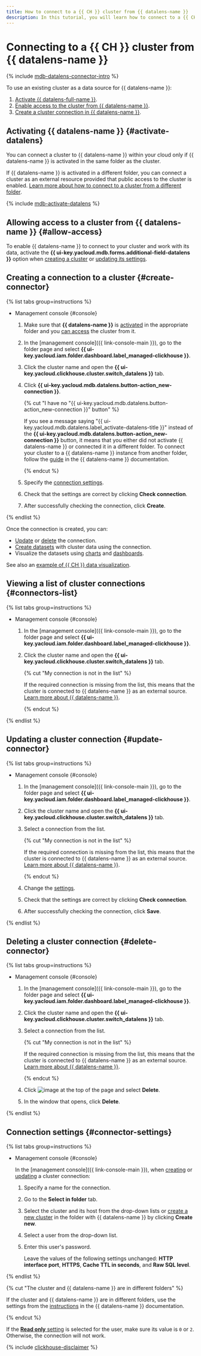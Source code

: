 ```yaml
---
title: How to connect to a {{ CH }} cluster from {{ datalens-name }}
description: In this tutorial, you will learn how to connect to a {{ CH }} cluster from {{ datalens-name }}.
---
```


# Connecting to a {{ CH }} cluster from {{ datalens-name }}

{% include [mdb-datalens-connector-intro](../../_includes/mdb/datalens-connector-intro.md) %}

To use an existing cluster as a data source for {{ datalens-name }}:
1. [Activate {{ datalens-full-name }}](#activate-datalens).
1. [Enable access to the cluster from {{ datalens-name }}](#allow-access).
1. [Create a cluster connection in {{ datalens-name }}](#create-connector).

## Activating {{ datalens-name }} {#activate-datalens}

You can connect a cluster to {{ datalens-name }} within your cloud only if {{ datalens-name }} is activated in the same folder as the cluster.

If {{ datalens-name }} is activated in a different folder, you can connect a cluster as an external resource provided that public access to the cluster is enabled. [Learn more about how to connect to a cluster from a different folder](../../datalens/operations/connection/create-clickhouse.md).

{% include [mdb-activate-datalens](../../_includes/mdb/datalens-activate.md) %}

## Allowing access to a cluster from {{ datalens-name }} {#allow-access}

To enable {{ datalens-name }} to connect to your cluster and work with its data, activate the **{{ ui-key.yacloud.mdb.forms.additional-field-datalens }}** option when [creating a cluster](cluster-create.md) or [updating its settings](update.md#change-additional-settings).

## Creating a connection to a cluster {#create-connector}

{% list tabs group=instructions %}

- Management console {#console}

  1. Make sure that **{{ datalens-name }}** is [activated](#activate-datalens) in the appropriate folder and you [can access](#allow-access) the cluster from it.
  1. In the [management console]({{ link-console-main }}), go to the folder page and select **{{ ui-key.yacloud.iam.folder.dashboard.label_managed-clickhouse }}**.
  1. Click the cluster name and open the **{{ ui-key.yacloud.clickhouse.cluster.switch_datalens }}** tab.
  1. Click **{{ ui-key.yacloud.mdb.datalens.button-action_new-connection }}**.

     {% cut "I have no "{{ ui-key.yacloud.mdb.datalens.button-action_new-connection }}" button" %}


     If you see a message saying "{{ ui-key.yacloud.mdb.datalens.label_activate-datalens-title }}" instead of the **{{ ui-key.yacloud.mdb.datalens.button-action_new-connection }}** button, it means that you either did not activate {{ datalens-name }} or connected it in a different folder. To connect your cluster to a {{ datalens-name }} instance from another folder, follow the [guide](../../datalens/operations/connection/create-clickhouse.md) in the {{ datalens-name }} documentation.


     {% endcut %}

  1. Specify the [connection settings](#connector-settings).
  1. Check that the settings are correct by clicking **Check connection**.
  1. After successfully checking the connection, click **Create**.

{% endlist %}

Once the connection is created, you can:
* [Update](#update-connector) or [delete](#delete-connector) the connection.
* [Create datasets](../../datalens/dataset/index.md) with cluster data using the connection.
* Visualize the datasets using [charts](../../datalens/concepts/chart/index.md) and [dashboards](../../datalens/concepts/dashboard.md).


See also an [example of {{ CH }} data visualization](../../tutorials/datalens/data-from-ch-visualization.md).


## Viewing a list of cluster connections {#connectors-list}

{% list tabs group=instructions %}

- Management console {#console}

  1. In the [management console]({{ link-console-main }}), go to the folder page and select **{{ ui-key.yacloud.iam.folder.dashboard.label_managed-clickhouse }}**.
  1. Click the cluster name and open the **{{ ui-key.yacloud.clickhouse.cluster.switch_datalens }}** tab.

     {% cut "My connection is not in the list" %}

     If the required connection is missing from the list, this means that the cluster is connected to {{ datalens-name }} as an external source. [Learn more about {{ datalens-name }}](../../datalens/).

     {% endcut %}

{% endlist %}

## Updating a cluster connection {#update-connector}

{% list tabs group=instructions %}

- Management console {#console}

  1. In the [management console]({{ link-console-main }}), go to the folder page and select **{{ ui-key.yacloud.iam.folder.dashboard.label_managed-clickhouse }}**.
  1. Click the cluster name and open the **{{ ui-key.yacloud.clickhouse.cluster.switch_datalens }}** tab.
  1. Select a connection from the list.

     {% cut "My connection is not in the list" %}

     If the required connection is missing from the list, this means that the cluster is connected to {{ datalens-name }} as an external source. [Learn more about {{ datalens-name }}](../../datalens/).

     {% endcut %}

  1. Change the [settings](#connector-settings).
  1. Check that the settings are correct by clicking **Check connection**.
  1. After successfully checking the connection, click **Save**.

{% endlist %}

## Deleting a cluster connection {#delete-connector}

{% list tabs group=instructions %}

- Management console {#console}

  1. In the [management console]({{ link-console-main }}), go to the folder page and select **{{ ui-key.yacloud.iam.folder.dashboard.label_managed-clickhouse }}**.
  1. Click the cluster name and open the **{{ ui-key.yacloud.clickhouse.cluster.switch_datalens }}** tab.
  1. Select a connection from the list.

     {% cut "My connection is not in the list" %}

     If the required connection is missing from the list, this means that the cluster is connected to {{ datalens-name }} as an external source. [Learn more about {{ datalens-name }}](../../datalens/).

     {% endcut %}

  1. Click ![image](../../_assets/console-icons/ellipsis.svg) at the top of the page and select **Delete**.
  1. In the window that opens, click **Delete**.

{% endlist %}

## Connection settings {#connector-settings}

{% list tabs group=instructions %}

- Management console {#console}

  In the [management console]({{ link-console-main }}), when [creating](#create-connector) or [updating](#update-connector) a cluster connection:
  1. Specify a name for the connection.
  1. Go to the **Select in folder** tab.
  1. Select the cluster and its host from the drop-down lists or [create a new cluster](cluster-create.md) in the folder with {{ datalens-name }} by clicking **Create new**.
  1. Select a user from the drop-down list.
  1. Enter this user's password.

     Leave the values of the following settings unchanged: **HTTP interface port**, **HTTPS**, **Cache TTL in seconds**, and **Raw SQL level**.

{% endlist %}

{% cut "The cluster and {{ datalens-name }} are in different folders" %}

If the cluster and {{ datalens-name }} are in different folders, use the settings from the [instructions](../../datalens/operations/connection/create-clickhouse.md) in the {{ datalens-name }} documentation.

{% endcut %}

If the [**Read only** setting](cluster-users.md#setting-readonly) is selected for the user, make sure its value is `0` or `2`. Otherwise, the connection will not work.

{% include [clickhouse-disclaimer](../../_includes/clickhouse-disclaimer.md) %}
